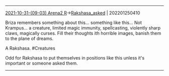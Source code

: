 ***
[2021-10-31-(09-03) Arena2 R](../../sessions/notes_brian/2021-10-31-(09-03)%20Arena2%20R.md)->[Rakshasa_asked](Insights/Attach/Rakshasa_asked.md) | 202201250410

Briza remembers something about this... something like this... Not Krampus... a creature, limited magic immunity, spellcasting, violently sharp claws, magically curses. Fill their thoughts ith horrible images, banish them to the plane of dreams.

A Rakshasa. #Creatures 

Odd for Rakshasa to put themselves in positions like this unless it's important or someone asked them.

***